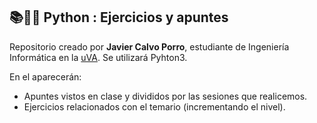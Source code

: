 ## 📚👨‍💻 Python : Ejercicios y apuntes

Repositorio creado por **Javier Calvo Porro**, estudiante de Ingeniería Informática en la [uVA](https://www.inf.uva.es/). Se utilizará Pyhton3.

En el aparecerán:
* Apuntes vistos en clase y divididos por las sesiones que realicemos.
* Ejercicios relacionados con el temario (incrementando el nivel).

